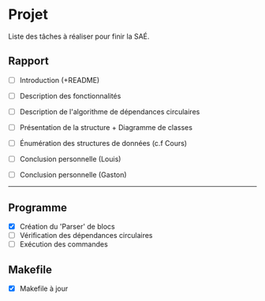 # Projet

Liste des tâches à réaliser pour finir la SAÉ.

## Rapport
- [ ] Introduction (+README)
- [ ] Description des fonctionnalités
- [ ] Description de l'algorithme de dépendances circulaires
- [ ] Présentation de la structure + Diagramme de classes
- [ ] Énumération des structures de données (c.f Cours)

- [ ] Conclusion personnelle (Louis)
- [ ] Conclusion personnelle (Gaston)

---

## Programme
- [X] Création du 'Parser' de blocs
- [ ] Vérification des dépendances circulaires
- [ ] Exécution des commandes

## Makefile
- [X] Makefile à jour
